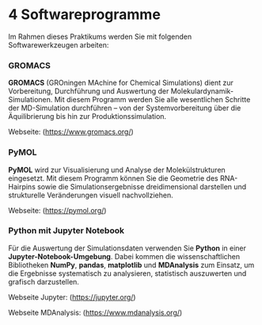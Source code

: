 # 4 Softwareprogramme


Im Rahmen dieses Praktikums werden Sie mit folgenden Softwarewerkzeugen arbeiten:

### GROMACS 

**GROMACS** (GROningen MAchine for Chemical Simulations) dient zur Vorbereitung, Durchführung und Auswertung der
Molekulardynamik-Simulationen. Mit diesem Programm werden Sie alle wesentlichen Schritte der MD-Simulation durchführen –
von der Systemvorbereitung über die Äquilibrierung bis hin zur Produktionssimulation.

Webseite: (<a href="https://www.gromacs.org/" target="_blank">https://www.gromacs.org/</a>)

### PyMOL

**PyMOL** wird zur Visualisierung und Analyse der Molekülstrukturen eingesetzt. Mit diesem Programm können Sie die
Geometrie des RNA-Hairpins sowie die Simulationsergebnisse dreidimensional darstellen und strukturelle Veränderungen
visuell nachvollziehen.

Webseite: (<a href="https://pymol.org/" target="_blank">https://pymol.org/</a>)

### Python mit Jupyter Notebook

Für die Auswertung der Simulationsdaten verwenden Sie **Python** in einer **Jupyter-Notebook-Umgebung**.
Dabei kommen die wissenschaftlichen Bibliotheken **NumPy**, **pandas**, **matplotlib** und **MDAnalysis** zum Einsatz, um die Ergebnisse
systematisch zu analysieren, statistisch auszuwerten und grafisch darzustellen.

Webseite Jupyter: (<a href="https://jupyter.org/" target="_blank">https://jupyter.org/</a>)

Webseite MDAnalysis: (<a href="https://www.mdanalysis.org/" target="_blank">https://www.mdanalysis.org/</a>)